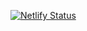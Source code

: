 [![Netlify Status](https://api.netlify.com/api/v1/badges/adaef048-773b-49c0-8a54-8b6482a8ecf0/deploy-status)](https://app.netlify.com/sites/bravishghosh/deploys)
